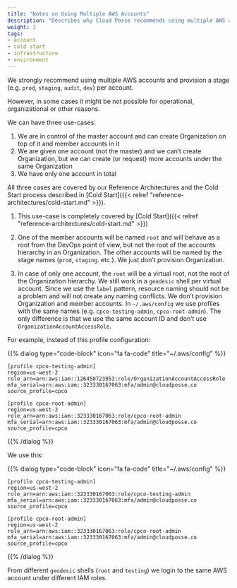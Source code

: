 ```yaml
---
title: "Notes on Using Multiple AWS Accounts"
description: "Describes why Cloud Posse recommends using multiple AWS accounts to provision infrastructure into different environments"
weight: 3
tags:
- account
- cold start
- infrastructure
- environment
---
```


We strongly recommend using multiple AWS accounts and provision a stage (e.g. `prod`, `staging`, `audit`, `dev`) per account.

However, in some cases it might be not possible for operational, organizational or other reasons. 

We can have three use-cases:

1. We are in control of the master account and can create Organization on top of it and member accounts in it
2. We are given one account (not the master) and we can’t create Organization, but we can create (or request) more accounts under the same Organization
3. We have only one account in total

All three cases are covered by our Reference Architectures and the Cold Start process described in [Cold Start]({{< relref "reference-architectures/cold-start.md" >}}).

1. This use-case is completely covered by [Cold Start]({{< relref "reference-architectures/cold-start.md" >}})

2. One of the member accounts will be named `root` and will behave as a root from the DevOps point of view, but not the root of the accounts hierarchy in an Organization.
The other accounts will be named by the stage names (`prod`, `staging`. etc.).
We just don’t provision Organization.

3. In case of only one account, the `root` will be a virtual root, not the root of the Organization hierarchy.
We still work in a `geodesic` shell per virtual account.
Since we use the `label` pattern, resource naming should not be a problem and will not create any naming conflicts.
We don’t provision Organization and member accounts.
In `~/.aws/config` we use profiles with the same names (e.g. `cpco-testing-admin`, `cpco-root-admin`).
The only difference is that we use the same account ID and don’t use `OrganizationAccountAccessRole`.

For example, instead of this profile configuration:

{{% dialog type="code-block" icon="fa fa-code" title="~/.aws/config" %}}
```
[profile cpco-testing-admin]
region=us-west-2
role_arn=arn:aws:iam::126450723953:role/OrganizationAccountAccessRole
mfa_serial=arn:aws:iam::323330167063:mfa/admin@cloudposse.co
source_profile=cpco

[profile cpco-root-admin]
region=us-west-2
role_arn=arn:aws:iam::323330167063:role/cpco-root-admin
mfa_serial=arn:aws:iam::323330167063:mfa/admin@cloudposse.co
source_profile=cpco
```
{{% /dialog %}}

We use this:

{{% dialog type="code-block" icon="fa fa-code" title="~/.aws/config" %}}
```
[profile cpco-testing-admin]
region=us-west-2
role_arn=arn:aws:iam::323330167063:role/cpco-testing-admin
mfa_serial=arn:aws:iam::323330167063:mfa/admin@cloudposse.co
source_profile=cpco

[profile cpco-root-admin]
region=us-west-2
role_arn=arn:aws:iam::323330167063:role/cpco-root-admin
mfa_serial=arn:aws:iam::323330167063:mfa/admin@cloudposse.co
source_profile=cpco
```
{{% /dialog %}}

From different `geodesic` shells (`root` and `testing`) we login to the same AWS account under different IAM roles.
